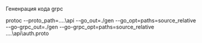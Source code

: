 Гененрация кода grpc

protoc --proto_path=..\..\api --go_out=./gen --go_opt=paths=source_relative --go-grpc_out=./gen --go-grpc_opt=paths=source_relative ..\..\api\auth.proto
